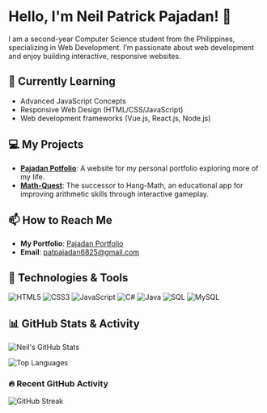 # Hello, I'm Neil Patrick Pajadan! 👋

I am a second-year Computer Science student from the Philippines, specializing in Web Development. I’m passionate about web development and enjoy building interactive, responsive websites. 

## 🌱 Currently Learning
- Advanced JavaScript Concepts
- Responsive Web Design (HTML/CSS/JavaScript)
- Web development frameworks (Vue.js, React.js, Node.js)

## 💻 My Projects
- **[Pajadan Potfolio](https://github.com/Neil-Patrick/Pajadan-Portfolio)**: A website for my personal portfolio exploring more of my life.
- **[Math-Quest](https://github.com/Neil-Patrick/Math-Quest)**: The successor to Hang-Math, an educational app for improving arithmetic skills through interactive gameplay.

 
## 📫 How to Reach Me
- **My Portfolio**: [Pajadan Portfolio](https://pajadan-portfolio.netlify.app/)
-  **Email**: [patpajadan6825@gmail.com](mailto:patpajadan6825@gmail.com)


## 🔧 Technologies & Tools
![HTML5](https://img.shields.io/badge/-HTML5-E34F26?style=flat-square&logo=html5&logoColor=white)
![CSS3](https://img.shields.io/badge/-CSS3-1572B6?style=flat-square&logo=css3)
![JavaScript](https://img.shields.io/badge/-JavaScript-F7DF1E?style=flat-square&logo=javascript&logoColor=black)
![C#](https://img.shields.io/badge/-C%23-239120?style=flat-square&logo=c-sharp&logoColor=white)
![Java](https://img.shields.io/badge/-Java-007396?style=flat-square&logo=java&logoColor=white)
![SQL](https://img.shields.io/badge/-SQL-4479A1?style=flat-square&logo=sql&logoColor=white)
![MySQL](https://img.shields.io/badge/-MySQL-4479A1?style=flat-square&logo=mysql&logoColor=white)


## 📊 GitHub Stats & Activity

![Neil's GitHub Stats](https://github-readme-stats.vercel.app/api?username=Neil-Patrick&show_icons=true&theme=radical&count_private=true&hide_border=true&title_color=ff3068&icon_color=ff3068)

![Top Languages](https://github-readme-stats.vercel.app/api/top-langs/?username=Neil-Patrick&langs_count=8&theme=radical&hide_border=true&title_color=ff3068)

### 🔥 Recent GitHub Activity
<!--START_SECTION:activity-->
<!--END_SECTION:activity-->

![GitHub Streak](https://github-readme-streak-stats.herokuapp.com/?user=Neil-Patrick&theme=radical&hide_border=true)

